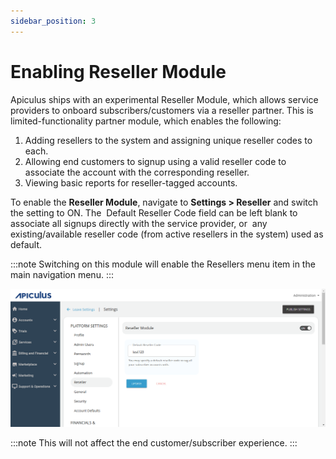 ```yaml
---
sidebar_position: 3
---
```

# Enabling Reseller Module

Apiculus ships with an experimental Reseller Module, which allows service providers to onboard subscribers/customers via a reseller partner. This is limited-functionality partner module, which enables the following:

1. Adding resellers to the system and assigning unique reseller codes to each.
2. Allowing end customers to signup using a valid reseller code to associate the account with the corresponding reseller.
3. Viewing basic reports for reseller-tagged accounts.

To enable the **Reseller Module**, navigate to **Settings > Reseller** and switch the setting to ON. The  Default Reseller Code field can be left blank to associate all signups directly with the service provider, or  any existing/available reseller code (from active resellers in the system) used as default.

:::note
Switching on this module will enable the Resellers menu item in the main navigation menu.
:::

![# Enabling Reseller Module](img/EnablingResellerModule.png)

:::note
This will not affect the end customer/subscriber experience.
:::






